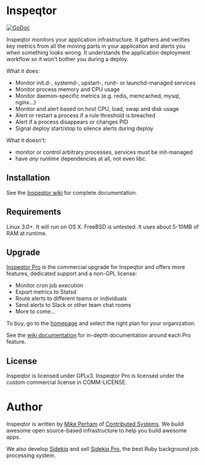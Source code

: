 # Inspeqtor

[![GoDoc](https://godoc.org/github.com/mperham/inspeqtor?status.svg)](https://godoc.org/github.com/mperham/inspeqtor)

Inspeqtor monitors your application infrastructure.  It gathers and verifies key metrics
from all the moving parts in your application and alerts you when something
looks wrong.  It understands the application deployment workflow so it
won't bother you during a deploy.

What it does:

* Monitor init.d-, systemd-, upstart-, runit- or launchd-managed services
* Monitor process memory and CPU usage
* Monitor daemon-specific metrics (e.g. redis, memcached, mysql, nginx...)
* Monitor and alert based on host CPU, load, swap and disk usage
* Alert or restart a process if a rule threshold is breached
* Alert if a process disappears or changes PID
* Signal deploy start/stop to silence alerts during deploy

What it doesn't:

* monitor or control arbitrary processes, services must be init-managed
* have *any* runtime dependencies at all, not even libc.


## Installation

See the [Inspeqtor wiki](https://github.com/mperham/inspeqtor/wiki) for complete documentation.


## Requirements

Linux 3.0+.  It will run on OS X.  FreeBSD is untested.  It uses about 5-10MB of RAM at runtime.


## Upgrade

[Inspeqtor Pro](http://contribsys.com/inspeqtor) is the commercial upgrade for Inspeqtor and offers more
features, dedicated support and a non-GPL license:

* Monitor cron job execution
* Export metrics to Statsd
* Route alerts to different teams or individuals
* Send alerts to Slack or other team chat rooms
* More to come...

To buy, go to the [homepage](http://contribsys.com/inspeqtor) and select
the right plan for your organization.

See the [wiki documentation](https://github.com/mperham/inspeqtor/wiki#inspeqtor-pro) for
in-depth documentation around each Pro feature.


## License

Inspeqtor is licensed under GPLv3.  Inspeqtor Pro is licensed under the
custom commercial license in COMM-LICENSE.


# Author

Inspeqtor is written by [Mike Perham](http://twitter.com/mperham) of [Contributed Systems](http://contribsys.com).  We build awesome open source-based infrastructure to help you build awesome apps.

We also develop [Sidekiq](http://sidekiq.org) and sell [Sidekiq Pro](http://sidekiq.org/pro), the best Ruby background job processing system.
